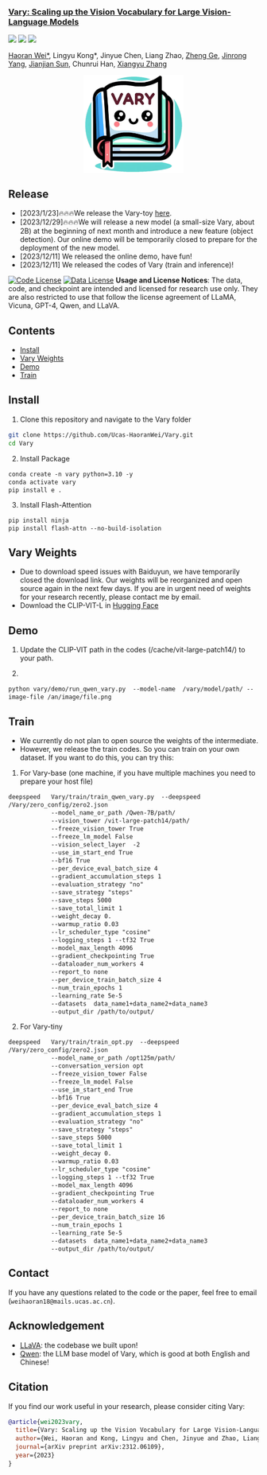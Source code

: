 <h3><a href="">Vary: Scaling up the Vision Vocabulary for Large Vision-Language Models</a></h3>
<a href="https://varybase.github.io/"><img src="https://img.shields.io/badge/Project-Page-Green"></a>
<a href="https://arxiv.org/abs/2312.06109"><img src="https://img.shields.io/badge/Paper-PDF-orange"></a> 
<a href="http://region-31.seetacloud.com:22701/"><img src="https://img.shields.io/badge/demo-blue"></a> 

[Haoran Wei*](https://scholar.google.com/citations?user=J4naK0MAAAAJ&hl=en), Lingyu Kong*, Jinyue Chen, Liang Zhao, [Zheng Ge](https://joker316701882.github.io/), [Jinrong Yang](https://yancie-yjr.github.io/), [Jianjian Sun](https://scholar.google.com/citations?user=MVZrGkYAAAAJ&hl=en), Chunrui Han, [Xiangyu Zhang](https://scholar.google.com/citations?user=yuB-cfoAAAAJ&hl=en)
	


<p align="center">
<img src="assets/logo.jpg" style="width: 200px" align=center>
</p>

## Release
- [2023/1/23]🔥🔥🔥We release the Vary-toy [here](https://github.com/Ucas-HaoranWei/Vary-toy).
- [2023/12/29]🔥🔥🔥We will release a new model (a small-size Vary, about 2B) at the beginning of next month and introduce a new feature (object detection). Our online demo will be temporarily closed to prepare for the deployment of the new model.
- [2023/12/11] We released the online demo, have fun! 
- [2023/12/11] We released the codes of Vary (train and inference)! 

[![Code License](https://img.shields.io/badge/Code%20License-Apache_2.0-green.svg)](https://github.com/tatsu-lab/stanford_alpaca/blob/main/LICENSE)
[![Data License](https://img.shields.io/badge/Data%20License-CC%20By%20NC%204.0-red.svg)](https://github.com/tatsu-lab/stanford_alpaca/blob/main/DATA_LICENSE)
**Usage and License Notices**: The data, code, and checkpoint are intended and licensed for research use only. They are also restricted to use that follow the license agreement of LLaMA, Vicuna, GPT-4, Qwen, and LLaVA. 


## Contents
- [Install](#install)
- [Vary Weights](#vary-weights)
- [Demo](#Demo)
- [Train](#train)

## Install
1. Clone this repository and navigate to the Vary folder
```bash
git clone https://github.com/Ucas-HaoranWei/Vary.git
cd Vary
```
2. Install Package
```Shell
conda create -n vary python=3.10 -y
conda activate vary
pip install e .
```

3. Install Flash-Attention
```
pip install ninja
pip install flash-attn --no-build-isolation
```

## Vary Weights
- Due to download speed issues with Baiduyun, we have temporarily closed the download link. Our weights will be reorganized and open source again in the next few days. If you are in urgent need of weights for your research recently, please contact me by email. 
- Download the CLIP-VIT-L in [Hugging Face](https://huggingface.co/openai/clip-vit-large-patch14/tree/main)
  
## Demo
1. Update the CLIP-VIT path in the codes (/cache/vit-large-patch14/) to your path.

2.
```Shell
python vary/demo/run_qwen_vary.py  --model-name  /vary/model/path/ --image-file /an/image/file.png
```
## Train
- We currently do not plan to open source the weights of the intermediate.
- However, we release the train codes. So you can train on your own dataset.
If you want to do this, you can try this:
1. For Vary-base (one machine, if you have multiple machines you need to prepare your host file)
```Shell
deepspeed   Vary/train/train_qwen_vary.py  --deepspeed /Vary/zero_config/zero2.json
            --model_name_or_path /Qwen-7B/path/
            --vision_tower /vit-large-patch14/path/
            --freeze_vision_tower True
            --freeze_lm_model False
            --vision_select_layer  -2
            --use_im_start_end True
            --bf16 True
            --per_device_eval_batch_size 4
            --gradient_accumulation_steps 1
            --evaluation_strategy "no"
            --save_strategy "steps"
            --save_steps 5000
            --save_total_limit 1
            --weight_decay 0.
            --warmup_ratio 0.03
            --lr_scheduler_type "cosine"
            --logging_steps 1 --tf32 True
            --model_max_length 4096
            --gradient_checkpointing True
            --dataloader_num_workers 4
            --report_to none
            --per_device_train_batch_size 4
            --num_train_epochs 1
            --learning_rate 5e-5
            --datasets  data_name1+data_name2+data_name3
            --output_dir /path/to/output/
```
2. For Vary-tiny
```Shell
deepspeed   Vary/train/train_opt.py  --deepspeed /Vary/zero_config/zero2.json
            --model_name_or_path /opt125m/path/
            --conversation_version opt
            --freeze_vision_tower False
            --freeze_lm_model False
            --use_im_start_end True
            --bf16 True
            --per_device_eval_batch_size 4
            --gradient_accumulation_steps 1
            --evaluation_strategy "no"
            --save_strategy "steps"
            --save_steps 5000
            --save_total_limit 1
            --weight_decay 0.
            --warmup_ratio 0.03
            --lr_scheduler_type "cosine"
            --logging_steps 1 --tf32 True
            --model_max_length 4096
            --gradient_checkpointing True
            --dataloader_num_workers 4
            --report_to none
            --per_device_train_batch_size 16
            --num_train_epochs 1
            --learning_rate 5e-5
            --datasets  data_name1+data_name2+data_name3
            --output_dir /path/to/output/
```


## Contact
If you have any questions related to the code or the paper, feel free to email (`weihaoran18@mails.ucas.ac.cn`).

## Acknowledgement
- [LLaVA](https://github.com/lm-sys/FastChat): the codebase we built upon!
- [Qwen](https://github.com/QwenLM/Qwen): the LLM base model of Vary, which is good at both English and Chinese!




## Citation
If you find our work useful in your research, please consider citing Vary:
```bibtex
@article{wei2023vary,
  title={Vary: Scaling up the Vision Vocabulary for Large Vision-Language Models},
  author={Wei, Haoran and Kong, Lingyu and Chen, Jinyue and Zhao, Liang and Ge, Zheng and Yang, Jinrong and Sun, Jianjian and Han, Chunrui and Zhang, Xiangyu},
  journal={arXiv preprint arXiv:2312.06109},
  year={2023}
}
```
